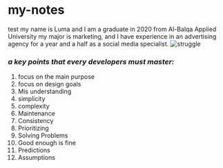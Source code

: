 # my-notes
test
my name is Luma and I am a graduate in  2020 from Al-Balqa Applied University my major is marketing, and I have experience in an advertising agency for a year and a half as a social media specialist.
![struggle](https://theloadstar.com/wp-content/uploads/struggle-680x0-c-default.jpg)


### *a key points that every developers must master:* 

1. focus on the main purpose
2. focus on design goals
3. Mis understanding
4. simplicity
5. complexity
6. Maintenance
7. Consistency
8. Prioritizing
9. Solving Problems
10. Good enough is fine
11. Predictions
12. Assumptions
